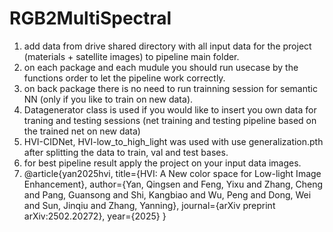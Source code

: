 # RGB2MultiSpectral

1. add data from drive shared directory with all input data for the project (materials + satellite images)
to pipeline main folder.
2. on each package and each mudule you should run usecase by the functions order to let the pipeline work correctly.
3. on back package there is no need to run trainning session for semantic NN (only if you like to train on new data).
4. Datagenerator class is used if you would like to insert you own data for traning and testing sessions (net training and testing pipeline based on the trained net on new data)
5. HVI-CIDNet, HVI-low_to_high_light was used with  use generalization.pth after splitting the data to train, val and test bases.
6. for best pipeline result apply the project on your input data images.
7. @article{yan2025hvi,
  title={HVI: A New color space for Low-light Image Enhancement},
  author={Yan, Qingsen and Feng, Yixu and Zhang, Cheng and Pang, Guansong and Shi, Kangbiao and Wu, Peng and Dong, Wei and Sun, Jinqiu and Zhang, Yanning},
  journal={arXiv preprint arXiv:2502.20272},
  year={2025}
}
